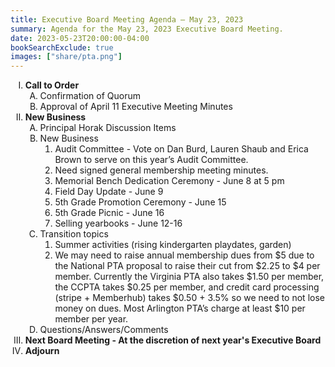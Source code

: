 ```yaml
---
title: Executive Board Meeting Agenda — May 23, 2023
summary: Agenda for the May 23, 2023 Executive Board Meeting.
date: 2023-05-23T20:00:00-04:00
bookSearchExclude: true
images: ["share/pta.png"]
---
```


<style type="text/css">
    ol { list-style-type: upper-roman; }
    ol ol { list-style-type: upper-alpha; }
    ol ol ol { list-style-type: decimal; }
    ol ol ol ol { list-style-type: lower-alpha; }
    ul { list-style-type: disc; }
</style>

1. **Call to Order**
    1. Confirmation of Quorum
    1. Approval of April 11 Executive Meeting Minutes
1. **New Business**
    1. Principal Horak Discussion Items
    1. New Business
        1. Audit Committee - Vote on Dan Burd, Lauren Shaub and Erica Brown to serve on this year’s Audit Committee.
        1. Need signed general membership meeting minutes.
        1. Memorial Bench Dedication Ceremony - June 8 at 5 pm
        1. Field Day Update - June 9
        1. 5th Grade Promotion Ceremony - June 15
        1. 5th Grade Picnic - June 16
        1. Selling yearbooks - June 12-16
    1. Transition topics
        1. Summer activities (rising kindergarten playdates, garden)
        1. We may need to raise annual membership dues from $5 due to the National PTA proposal to raise their cut from $2.25 to $4 per member. Currently the Virginia PTA also takes $1.50 per member, the CCPTA takes $0.25 per member, and credit card processing (stripe + Memberhub) takes $0.50 + 3.5% so we need to not lose money on dues. Most Arlington PTA’s charge at least $10 per member per year.
    1. Questions/Answers/Comments
1. **Next Board Meeting - At the discretion of next year's Executive Board**
1. **Adjourn**